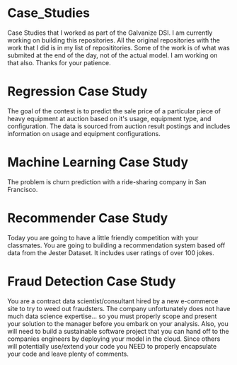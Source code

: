 # Case_Studies
Case Studies that I worked as part of the Galvanize DSI. I am currently working on building this repositories. All the original repositories with the work that I did is in my list of reposititories. Some of the work is of what was submited at the end of the day, not of the actual model. I am working on that also. Thanks for your patience.

# Regression Case Study

The goal of the contest is to predict the sale price of a particular piece of heavy equipment at auction based on it's usage, equipment type, and configuration. The data is sourced from auction result postings and includes information on usage and equipment configurations.

# Machine Learning Case Study

The problem is churn prediction with a ride-sharing company in San Francisco. 

# Recommender Case Study

Today you are going to have a little friendly competition with your classmates. You are going to building a recommendation system based off data from the Jester Dataset. It includes user ratings of over 100 jokes.

# Fraud Detection Case Study

You are a contract data scientist/consultant hired by a new e-commerce site to try to weed out fraudsters. The company unfortunately does not have much data science expertise... so you must properly scope and present your solution to the manager before you embark on your analysis. Also, you will need to build a sustainable software project that you can hand off to the companies engineers by deploying your model in the cloud. Since others will potentially use/extend your code you NEED to properly encapsulate your code and leave plenty of comments.
